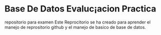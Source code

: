 # Base De Datos  Evaluc¡acion Practica
repositorio para examen
Este Reprocitorio se ha creado  para aprender el manejo de reprositorio github y el manejo de basico de base de datos.

